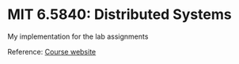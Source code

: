 # MIT 6.5840: Distributed Systems
My implementation for the lab assignments

Reference: [Course website](https://pdos.csail.mit.edu/6.824/index.html)